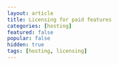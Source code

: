 ```yaml
---
layout: article
title: Licensing for paid features
categories: [hosting]
featured: false
popular: false
hidden: true
tags: [hosting, licensing]
---
```



